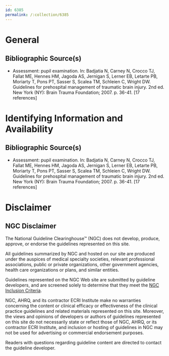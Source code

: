 ```yaml
---
id: 6385
permalink: /:collection/6385
---
```


# General

## Bibliographic Source(s)

- Assessment: pupil examination. In: Badjatia N, Carney N, Crocco TJ, Fallat ME, Hennes HM, Jagoda AS, Jernigan S, Lerner EB, Letarte PB, Moriarty T, Pons PT, Sasser S, Scalea TM, Schleien C, Wright DW. Guidelines for prehospital management of traumatic brain injury. 2nd ed. New York (NY): Brain Trauma Foundation; 2007. p. 36-41. [17 references]

# Identifying Information and Availability

## Bibliographic Source(s)

- Assessment: pupil examination. In: Badjatia N, Carney N, Crocco TJ, Fallat ME, Hennes HM, Jagoda AS, Jernigan S, Lerner EB, Letarte PB, Moriarty T, Pons PT, Sasser S, Scalea TM, Schleien C, Wright DW. Guidelines for prehospital management of traumatic brain injury. 2nd ed. New York (NY): Brain Trauma Foundation; 2007. p. 36-41. [17 references]

# Disclaimer

## NGC Disclaimer

The National Guideline Clearinghouse™ (NGC) does not develop, produce, approve, or endorse the guidelines represented on this site.

All guidelines summarized by NGC and hosted on our site are produced under the auspices of medical specialty societies, relevant professional associations, public or private organizations, other government agencies, health care organizations or plans, and similar entities.

Guidelines represented on the NGC Web site are submitted by guideline developers, and are screened solely to determine that they meet the [NGC Inclusion Criteria](/help-and-about/summaries/inclusion-criteria).

NGC, AHRQ, and its contractor ECRI Institute make no warranties concerning the content or clinical efficacy or effectiveness of the clinical practice guidelines and related materials represented on this site. Moreover, the views and opinions of developers or authors of guidelines represented on this site do not necessarily state or reflect those of NGC, AHRQ, or its contractor ECRI Institute, and inclusion or hosting of guidelines in NGC may not be used for advertising or commercial endorsement purposes.

Readers with questions regarding guideline content are directed to contact the guideline developer.

